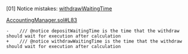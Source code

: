 [01] Notice mistakes: [withdrawWaitingTime](https://github.com/code-423n4/2024-04-noya/blob/9c79b332eff82011dcfa1e8fd51bad805159d758/contracts/accountingManager/AccountingManager.sol#L83C1-L83C109)

[AccountingManager.sol#L83](https://github.com/code-423n4/2024-04-noya/blob/9c79b332eff82011dcfa1e8fd51bad805159d758/contracts/accountingManager/AccountingManager.sol#L83C1-L83C109)

```solidity
-    /// @notice depositWaitingTime is the time that the withdraw should wait for execution after calculation
+    /// @notice withdrawWaitingTime is the time that the withdraw should wait for execution after calculation
```